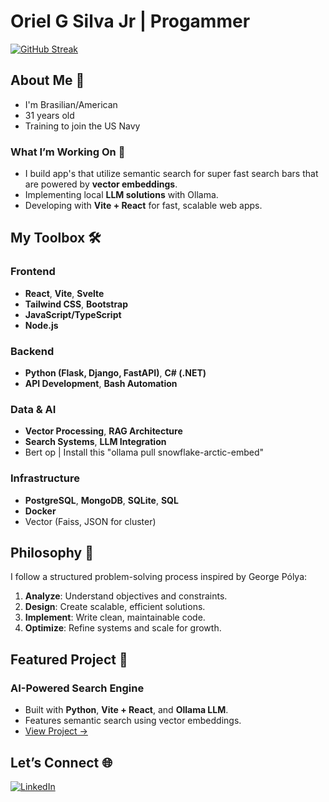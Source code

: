 # Oriel G Silva Jr | Progammer

[![GitHub Streak](https://streak-stats.demolab.com?user=LatchyCat&theme=dracula&border_radius=10&date_format=M%20j%5B%2C%20Y%5D&card_width=545&fire=EB0000&ring=00EB46&stroke=EBC856&border=EB88EB&sideNums=EBBD8F)](https://git.io/streak-stats)

## About Me 🚀
- I'm Brasilian/American
- 31 years old 
- Training to join the US Navy

### What I’m Working On 🎯
- I build app's that utilize semantic search for super fast search bars that are powered by **vector embeddings**.
- Implementing local **LLM solutions** with Ollama.
- Developing with **Vite + React** for fast, scalable web apps.

## My Toolbox 🛠️

### Frontend
- **React**, **Vite**, **Svelte**
- **Tailwind CSS**, **Bootstrap**
- **JavaScript/TypeScript**
- **Node.js**

### Backend
- **Python (Flask, Django, FastAPI)**, **C# (.NET)**
- **API Development**, **Bash Automation**

### Data & AI
- **Vector Processing**, **RAG Architecture**
- **Search Systems**, **LLM Integration**
- Bert op | Install this "ollama pull snowflake-arctic-embed"

### Infrastructure
- **PostgreSQL**, **MongoDB**, **SQLite**, **SQL**
- **Docker**
- Vector (Faiss, JSON for cluster)

## Philosophy 🧠
I follow a structured problem-solving process inspired by George Pólya:
1. **Analyze**: Understand objectives and constraints.
2. **Design**: Create scalable, efficient solutions.
3. **Implement**: Write clean, maintainable code.
4. **Optimize**: Refine systems and scale for growth.

## Featured Project 🌟
### AI-Powered Search Engine
- Built with **Python**, **Vite + React**, and **Ollama LLM**.
- Features semantic search using vector embeddings.
- [View Project →](https://github.com/LatchyCat/Clank_Clank_Mushi)


## Let’s Connect 🌐
[![LinkedIn](https://img.shields.io/badge/-LinkedIn-0A66C2?style=for-the-badge&logo=linkedin&logoColor=white)](https://www.linkedin.com/in/oriel-silva-01336514a/)
